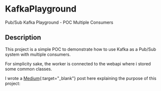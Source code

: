 # KafkaPlayground

Pub/Sub Kafka Playground - POC Multiple Consumers

## Description

This project is a simple POC to demonstrate how to use Kafka as a Pub/Sub system with multiple consumers.

For simplicity sake, the worker is connected to the webapi where i stored some common classes.

I wrote a [Medium](https://medium.com/p/659362b4fe0d#8077-e1407e7d701e){:target="_blank"} post here explaining the purpose of this project:



